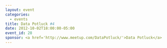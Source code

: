 ```yaml
---
layout: event
categories: 
  - events
title: Data Potluck #4
date: 2012-10-02T18:00:00-05:00
event_id: 28
sponsor: <a href='http://www.meetup.com/DataPotluck/'>Data Potluck</a>
---
```



